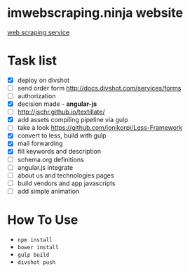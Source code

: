 # imwebscraping.ninja website

[web scraping service](http://imscraping.ninja)

# Task list

  - [x] deploy on divshot
  - [ ] send order form http://docs.divshot.com/services/forms
  - [ ] authorization
  - [x] decision made - **angular-js**
  - [ ] http://jschr.github.io/textillate/
  - [x] add assets compiling pipeline via gulp
  - [ ] take a look https://github.com/jonikorpi/Less-Framework
  - [x] convert to less, build with gulp
  - [x] mail forwarding
  - [x] fill keywords and description
  - [ ] schema.org definitions
  - [ ] angular.js integrate
  - [ ] about us and technologies pages
  - [ ] build vendors and app javascripts
  - [ ] add simple animation

# How To Use

  + ```npm install```
  + ```bower install```
  + ```gulp build```
  + ```divshot push```
